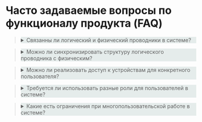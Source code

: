 # Часто задаваемые вопросы по функционалу продукта (FAQ)

> <details>
> <summary style="background-color: #E5ECEB">Связанны ли логический и физический проводники в системе? </summary>
> <p></p>
> Физический и логический проводники являются разным отображением устройств в системе. Включают в себя ряд отличий по доступным представлениям информации данных устройств. 
> 
>   * Физический проводник системы представляет из себя фактическую структуру размещения устройств с наличием иерархии, которая формируется из зданий их помещений и серверных стоек. Формирование данной структуры осуществляется в физическом виде проводника системы. Изменение размещения устройства может быть выполнено в карточке самого устройства. 
>   * Логический проводник системы представляет из себя логическую группировку устройств, систем и серверных стоек, которые могут быть сформированны в зависимости от потребности пользователя. 
>
> 
> ***Описание процедуры по формированию структуры размещения оборудования, работы с проводниками системы и управление объектами проводника подробно представлено в пункте "5.4 Настройка отображения инфраструктуры" Руководства пользователя системы EMS.***
> </details>


 <p></p>


> <details>
> <summary style="background-color: #E5ECEB">Можно ли синхронизировать структуру логического проводника с физическим?  </summary>
> <p></p>
> Система позволяет синхронизировать структуру логического проводника с физическим. В данном случае, при создании объектов физического проводника, таких как здание, помещение, стойка, данная структура будет созданна и в логическом проводнике в виде вложенных директорий. Следуюет учитывать, что синхронизация будет применена только к структуре, которая создается после включении данной функции. 
> 
> ***Описание процедуры по синхронизации структуры логического проводника с физическим представлено в пункте "5.4 Настройка отображения инфраструктуры" Руководства пользователя системы EMS.***
> </details>


<p></p>


> <details>
> <summary style="background-color: #E5ECEB">Можно ли реализовать доступ к устройствам для конкретного пользователя? </summary>
> <p></p>
> Для организации распределенного доступа к оборудованию, необходимо предварительно сформировать структуру размещения оборудования в физическом проводнике системы и синхронизировать эту структуру с логическим проводником. Разграничить доступ можно на уровне директорий логического проводника, которые при синхронизации являются эквивалентом зданий, помещений и серверных стоек. Также при необходимости, система позволяет настроить изолированный доступ к разному оборудования в рамках одной серверной стойки.
> </details>

<p></p>

> <details>
> <summary style="background-color: #E5ECEB">Требуется ли использовать разные роли для пользователей в системе? </summary>
> <p></p>
> Для обеспечения сохранности данных, настроек и избежания рисков при взаимодействии с оборудованием рекомендуется разделять доступ к функционалу по управлению, мониторингу, согласованию и администрированию системы на разные роли, которые будут назначены разным пользователям. 
> 
> ***Описание процедуры по созданию ролей и добавления ресурсов подробно представлено в пункте "5.2.5 Создание роли" Руководства пользователя системы EMS.***
> </details>


<p></p>


> <details>
> <summary style="background-color: #E5ECEB">Какие есть ограничения при многопользовательской работе в системе?  </summary>
> <p></p>
> Для обеспечения корректной работы системы не рекомендуется осуществлять одновременную работу нескольких пользователей на одном устройстве в следующем функционале: 
> 
>   * Обновление прошивок BMC и UEFI;
>   * Установка ПО; 
>   * Выполнение скрипта на устройстве;
>   * Установка операционной системы;
>   * Ручное создание резервной копии системы;
>   * Редактирование структуры логического проводника в части перемещения объектов (стойка, устройство, система);
>   * Редактирование сущности справочного каталога;
>   * Редактирование сущности файлового репозитория. 
> 
> Для того, что бы избежать возможных ошибок, а также потери данных рекомендуется разграничивать доступы пользователей к функционалу системы посредством ролевой модели. 
> </details>


<p></p>

